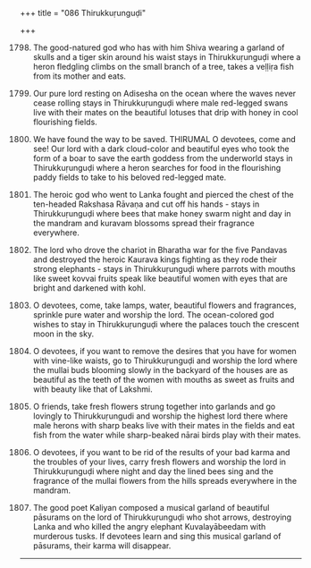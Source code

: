 +++
title = "086 Thirukkuṛunguḍi"

+++

1798. The good-natured god who has with him Shiva
      wearing a garland of skulls and a tiger skin around his waist
      stays in Thirukkuṛunguḍi
      where a heron fledgling climbs on the small branch of a tree,
      takes a veḷḷiṛa fish from its mother and eats.

1799. Our pure lord resting on Adisesha on the ocean
      where the waves never cease rolling
      stays in Thirukkuṛunguḍi
      where male red-legged swans live with their mates
      on the beautiful lotuses that drip with honey
      in cool flourishing fields.

1800. We have found the way to be saved. THIRUMAL
      O devotees, come and see!
      Our lord with a dark cloud-color and beautiful eyes
      who took the form of a boar
      to save the earth goddess from the underworld
      stays in Thirukkuṛunguḍi
      where a heron searches for food in the flourishing paddy fields
      to take to his beloved red-legged mate.

1801. The heroic god who went to Lanka
      fought and pierced the chest of the ten-headed Rakshasa Rāvaṇa
      and cut off his hands -
      stays in Thirukkuṛunguḍi
      where bees that make honey swarm night and day in the mandram
      and kuravam blossoms spread their fragrance everywhere.

1802. The lord who drove the chariot in Bharatha war
      for the five Pandavas and destroyed the heroic Kaurava kings
      fighting as they rode their strong elephants -
      stays in Thirukkuṛunguḍi where parrots
      with mouths like sweet kovvai fruits
      speak like beautiful women
      with eyes that are bright and darkened with kohl.

1803. O devotees, come,
      take lamps, water, beautiful flowers and fragrances,
      sprinkle pure water and worship the lord.
      The ocean-colored god wishes to stay in Thirukkuṛunguḍi
      where the palaces touch the crescent moon in the sky.

1804. O devotees, if you want to remove the desires
      that you have for women with vine-like waists,
      go to Thirukkuṛunguḍi and worship the lord
      where the mullai buds blooming slowly in the backyard of the houses
      are as beautiful as the teeth of the women
      with mouths as sweet as fruits
      and with beauty like that of Lakshmi.

1805. O friends, take fresh flowers strung together into garlands
      and go lovingly to Thirukkuṛungudi
      and worship the highest lord there
      where male herons with sharp beaks live
      with their mates in the fields and eat fish from the water
      while sharp-beaked nārai birds play with their mates.

1806. O devotees,
      if you want to be rid of the results of your bad karma
      and the troubles of your lives,
      carry fresh flowers and worship the lord in Thirukkuṛunguḍi
      where night and day the lined bees sing
      and the fragrance of the mullai flowers
      from the hills spreads everywhere in the mandram.

1807. The good poet Kaliyan composed a musical garland
      of beautiful pāsurams on the lord of Thirukkuṛunguḍi
      who shot arrows, destroying Lanka
      and who killed the angry elephant Kuvalayābeedam
      with murderous tusks.
      If devotees learn and sing this musical garland of pāsurams,
      their karma will disappear.
------------
